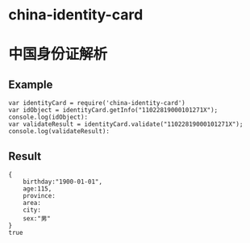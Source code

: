 # china-identity-card
# 中国身份证解析

## Example ##

    var identityCard = require('china-identity-card')
    var idObject = identityCard.getInfo("11022819000101271X");
    console.log(idObject):
    var validateResult = identityCard.validate("11022819000101271X");
    console.log(validateResult):
## Result ##

    {
	    birthday:"1900-01-01",
	    age:115,
	    province:
	    area:
	    city:
	    sex:"男"
    }
    true

 


